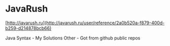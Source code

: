# JavaRush
[http://javarush.ru](http://javarush.ru/user/reference/2a0b520a-f879-400d-b259-d214878bcb66)

Java Syntax - My Solutions
Other - Got from github public repos